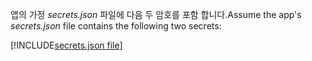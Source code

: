 <span data-ttu-id="7d460-101">앱의 가정 *secrets.json* 파일에 다음 두 암호를 포함 합니다.</span><span class="sxs-lookup"><span data-stu-id="7d460-101">Assume the app's *secrets.json* file contains the following two secrets:</span></span>

[!INCLUDE[secrets.json file](secrets-json-file.md)]
